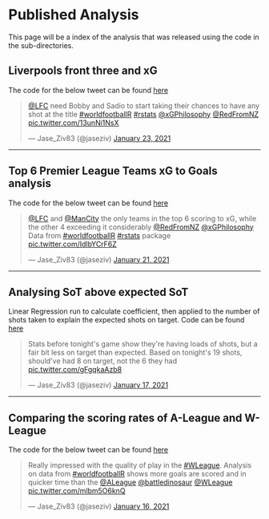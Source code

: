 # Published Analysis

This page will be a index of the analysis that was released using the code in the sub-directories.


## Liverpools front three and xG

The code for the below tweet can be found [here]()

<blockquote class="twitter-tweet"><p lang="en" dir="ltr"><a href="https://twitter.com/LFC?ref_src=twsrc%5Etfw">@LFC</a> need Bobby and Sadio to start taking their chances to have any shot at the title <a href="https://twitter.com/hashtag/worldfootballR?src=hash&amp;ref_src=twsrc%5Etfw">#worldfootballR</a> <a href="https://twitter.com/hashtag/rstats?src=hash&amp;ref_src=twsrc%5Etfw">#rstats</a> <a href="https://twitter.com/xGPhilosophy?ref_src=twsrc%5Etfw">@xGPhilosophy</a> <a href="https://twitter.com/RedFromNZ?ref_src=twsrc%5Etfw">@RedFromNZ</a> <a href="https://t.co/13unNi1NsX">pic.twitter.com/13unNi1NsX</a></p>&mdash; Jase_Ziv83 (@jaseziv) <a href="https://twitter.com/jaseziv/status/1352768332424830978?ref_src=twsrc%5Etfw">January 23, 2021</a></blockquote> <script async src="https://platform.twitter.com/widgets.js" charset="utf-8"></script>

***

## Top 6 Premier League Teams xG to Goals analysis

The code for the below tweet can be found [here](https://github.com/JaseZiv/Analysis-of-worldfootballR/blob/main/published/top-6-xG/top-6-xg-performance.R)

<blockquote class="twitter-tweet"><p lang="en" dir="ltr"><a href="https://twitter.com/LFC?ref_src=twsrc%5Etfw">@LFC</a> and <a href="https://twitter.com/ManCity?ref_src=twsrc%5Etfw">@ManCity</a> the only teams in the top 6 scoring to xG, while the other 4 exceeding it considerably <a href="https://twitter.com/RedFromNZ?ref_src=twsrc%5Etfw">@RedFromNZ</a> <a href="https://twitter.com/xGPhilosophy?ref_src=twsrc%5Etfw">@xGPhilosophy</a> Data from <a href="https://twitter.com/hashtag/worldfootballR?src=hash&amp;ref_src=twsrc%5Etfw">#worldfootballR</a> <a href="https://twitter.com/hashtag/rstats?src=hash&amp;ref_src=twsrc%5Etfw">#rstats</a> package <a href="https://t.co/IdlbYCrF6Z">pic.twitter.com/IdlbYCrF6Z</a></p>&mdash; Jase_Ziv83 (@jaseziv) <a href="https://twitter.com/jaseziv/status/1352072775771451392?ref_src=twsrc%5Etfw">January 21, 2021</a></blockquote> <script async src="https://platform.twitter.com/widgets.js" charset="utf-8"></script>

***

## Analysing SoT above expected SoT

Linear Regression run to calculate coefficient, then applied to the number of shots taken to explain the expected shots on target. Code can be found [here](https://github.com/JaseZiv/Analysis-of-worldfootballR/blob/main/published/w-league_shots_on_target/w-league_shot_analysis.R)

<blockquote class="twitter-tweet"><p lang="en" dir="ltr">Stats before tonight&#39;s game show they&#39;re having loads of shots, but a fair bit less on target than expected. Based on tonight&#39;s 19 shots, should&#39;ve had 8 on target, not the 6 they had <a href="https://t.co/gFgqkaAzb8">pic.twitter.com/gFgqkaAzb8</a></p>&mdash; Jase_Ziv83 (@jaseziv) <a href="https://twitter.com/jaseziv/status/1350752672043814916?ref_src=twsrc%5Etfw">January 17, 2021</a></blockquote> <script async src="https://platform.twitter.com/widgets.js" charset="utf-8"></script>

***

## Comparing the scoring rates of A-League and W-League

The code for the below tweet can be found [here](https://github.com/JaseZiv/Analysis-of-worldfootballR/blob/main/published/comparing-aus-men_women-leagues/aus_goals.R)

<blockquote class="twitter-tweet"><p lang="en" dir="ltr">Really impressed with the quality of play in the <a href="https://twitter.com/hashtag/WLeague?src=hash&amp;ref_src=twsrc%5Etfw">#WLeague</a>. Analysis on data from <a href="https://twitter.com/hashtag/worldfootballR?src=hash&amp;ref_src=twsrc%5Etfw">#worldfootballR</a> shows more goals are scored and in quicker time than the <a href="https://twitter.com/ALeague?ref_src=twsrc%5Etfw">@ALeague</a> <a href="https://twitter.com/battledinosaur?ref_src=twsrc%5Etfw">@battledinosaur</a> <a href="https://twitter.com/WLeague?ref_src=twsrc%5Etfw">@WLeague</a> <a href="https://t.co/mlbm5O6knQ">pic.twitter.com/mlbm5O6knQ</a></p>&mdash; Jase_Ziv83 (@jaseziv) <a href="https://twitter.com/jaseziv/status/1350396231084752896?ref_src=twsrc%5Etfw">January 16, 2021</a></blockquote> <script async src="https://platform.twitter.com/widgets.js" charset="utf-8"></script>